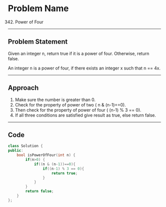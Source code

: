 # Problem Name

342. Power of Four

---

## Problem Statement
Given an integer n, return true if it is a power of four. Otherwise, return false.

An integer n is a power of four, if there exists an integer x such that n == 4x.

---

## Approach
1. Make sure the number is greater than 0.
2. Check for the property of power of two ( n & (n-1)==0).
3. Then check for the property of power of four  ( (n-1) % 3 == 0).
4. If all three conditions are satisfied give result as true, else return false.

---

## Code
```cpp
class Solution {
public:
    bool isPowerOfFour(int n) {
        if(n>0) {
            if((n & (n-1))==0){
                if((n-1) % 3 == 0){
                    return true;
                }   
            }
        }
        return false;
    }
};
